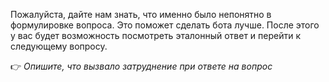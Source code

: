 Пожалуйста, дайте нам знать, что именно было непонятно в формулировке вопроса. Это поможет сделать бота лучше. После этого у вас будет возможность посмотреть эталонный ответ и перейти к следующему вопросу.

👉 *Опишите, что вызвало затруднение при ответе на вопрос*
